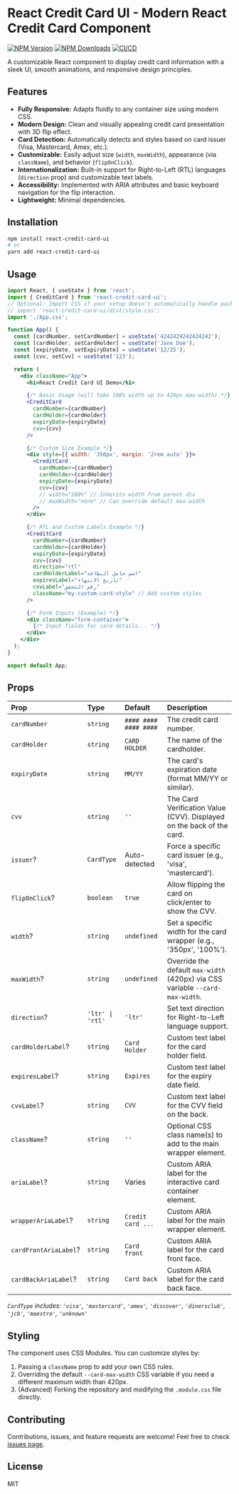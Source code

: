 # React Credit Card UI - Modern React Credit Card Component

[![NPM Version](https://img.shields.io/npm/v/react-credit-card-ui)](https://www.npmjs.com/package/react-credit-card-ui) 
[![NPM Downloads](https://img.shields.io/npm/dw/react-credit-card-ui)](https://www.npmjs.com/package/react-credit-card-ui)
[![CI/CD](https://github.com/iamalperen/cardify/actions/workflows/main.yml/badge.svg)](https://github.com/iamalperen/cardify/actions/workflows/main.yml)

A customizable React component to display credit card information with a sleek UI, smooth animations, and responsive design principles.

## Features

*   **Fully Responsive:** Adapts fluidly to any container size using modern CSS.
*   **Modern Design:** Clean and visually appealing credit card presentation with 3D flip effect.
*   **Card Detection:** Automatically detects and styles based on card issuer (Visa, Mastercard, Amex, etc.).
*   **Customizable:** Easily adjust size (`width`, `maxWidth`), appearance (via `className`), and behavior (`flipOnClick`).
*   **Internationalization:** Built-in support for Right-to-Left (RTL) languages (`direction` prop) and customizable text labels.
*   **Accessibility:** Implemented with ARIA attributes and basic keyboard navigation for the flip interaction.
*   **Lightweight:** Minimal dependencies.

## Installation

```bash
npm install react-credit-card-ui
# or
yarn add react-credit-card-ui
```

## Usage

```jsx
import React, { useState } from 'react';
import { CreditCard } from 'react-credit-card-ui';
// Optional: Import CSS if your setup doesn't automatically handle package CSS
// import 'react-credit-card-ui/dist/style.css'; 
import './App.css';

function App() {
  const [cardNumber, setCardNumber] = useState('4242424242424242');
  const [cardHolder, setCardHolder] = useState('Jane Doe');
  const [expiryDate, setExpiryDate] = useState('12/25');
  const [cvv, setCvv] = useState('123');

  return (
    <div className="App">
      <h1>React Credit Card UI Demo</h1>

      {/* Basic Usage (will take 100% width up to 420px max-width) */}
      <CreditCard
        cardNumber={cardNumber}
        cardHolder={cardHolder}
        expiryDate={expiryDate}
        cvv={cvv}
      />

      {/* Custom Size Example */}
      <div style={{ width: '350px', margin: '2rem auto' }}>
        <CreditCard
          cardNumber={cardNumber}
          cardHolder={cardHolder}
          expiryDate={expiryDate}
          cvv={cvv}
          // width="100%" // Inherits width from parent div
          // maxWidth="none" // Can override default max-width
        />
      </div>

      {/* RTL and Custom Labels Example */}
      <CreditCard
        cardNumber={cardNumber}
        cardHolder={cardHolder}
        expiryDate={expiryDate}
        cvv={cvv}
        direction="rtl"
        cardHolderLabel="اسم حامل البطاقة"
        expiresLabel="تاريخ الانتهاء"
        cvvLabel="رقم التحقق"
        className="my-custom-card-style" // Add custom styles
      />

      {/* Form Inputs (Example) */}
      <div className="form-container">
        {/* Input fields for card details... */}
      </div>
    </div>
  );
}

export default App;
```

## Props

| Prop                | Type                      | Default              | Description                                                                 |
| :------------------ | :------------------------ | :------------------- | :-------------------------------------------------------------------------- |
| `cardNumber`        | `string`                  | `#### #### #### ####`| The credit card number.                                                     |
| `cardHolder`        | `string`                  | `CARD HOLDER`        | The name of the cardholder.                                                 |
| `expiryDate`        | `string`                  | `MM/YY`              | The card's expiration date (format MM/YY or similar).                       |
| `cvv`               | `string`                  | `''`                 | The Card Verification Value (CVV). Displayed on the back of the card.       |
| `issuer`?           | `CardType`                | Auto-detected        | Force a specific card issuer (e.g., 'visa', 'mastercard').                 |
| `flipOnClick`?      | `boolean`                 | `true`               | Allow flipping the card on click/enter to show the CVV.                     |
| `width`?            | `string`                  | `undefined`          | Set a specific width for the card wrapper (e.g., '350px', '100%').           |
| `maxWidth`?         | `string`                  | `undefined`          | Override the default `max-width` (420px) via CSS variable `--card-max-width`. |
| `direction`?        | `'ltr' \| 'rtl'`         | `'ltr'`              | Set text direction for Right-to-Left language support.                      |
| `cardHolderLabel`?  | `string`                  | `Card Holder`        | Custom text label for the card holder field.                                |
| `expiresLabel`?     | `string`                  | `Expires`            | Custom text label for the expiry date field.                                |
| `cvvLabel`?         | `string`                  | `CVV`                | Custom text label for the CVV field on the back.                            |
| `className`?        | `string`                  | `''`                 | Optional CSS class name(s) to add to the main wrapper element.              |
| `ariaLabel`?        | `string`                  | Varies               | Custom ARIA label for the interactive card container element.               |
| `wrapperAriaLabel`? | `string`                  | `Credit card ...`    | Custom ARIA label for the main wrapper element.                             |
| `cardFrontAriaLabel`?| `string`                  | `Card front`         | Custom ARIA label for the card front face.                                  |
| `cardBackAriaLabel`? | `string`                  | `Card back`          | Custom ARIA label for the card back face.                                   |

_`CardType` includes: `'visa'`, `'mastercard'`, `'amex'`, `'discover'`, `'dinersclub'`, `'jcb'`, `'maestro'`, `'unknown'`_

## Styling

The component uses CSS Modules. You can customize styles by:
1.  Passing a `className` prop to add your own CSS rules.
2.  Overriding the default `--card-max-width` CSS variable if you need a different maximum width than 420px.
3.  (Advanced) Forking the repository and modifying the `.module.css` file directly.

## Contributing

Contributions, issues, and feature requests are welcome! Feel free to check [issues page](https://github.com/iamalperen/react-credit-card-ui/issues).

## License

MIT 

